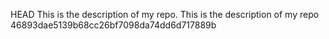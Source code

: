 HEAD
This is the description of my repo.
This is the description of my repo
46893dae5139b68cc26bf7098da74dd6d717889b
